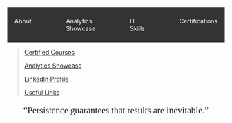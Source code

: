 <!DOCTYPE html>
<nav style="background-color: #333; padding: 10px;">
        <ul style="list-style-type: none; margin: 0; padding: 0; display: flex; justify-content: center;">
            <li style="margin: 0 20px;">
                <a href="#home" target="_blank" style="color: white; text-decoration: none; padding: 14px 20px; display: block;">About</a>
            </li>
            <li style="margin: 0 20px;">
                <a href="#about" target="_blank" style="color: white; text-decoration: none; padding: 14px 20px; display: block;">Analytics Showcase</a>
            </li>
            <li style="margin: 0 20px;">
                <a href="#services" target="_blank" style="color: white; text-decoration: none; padding: 14px 20px; display: block;">IT Skills</a>
            </li>
            <li style="margin: 0 20px;">
                <a href="#contact" target="_blank" style="color: white; text-decoration: none; padding: 14px 20px; display: block;">Certifications</a>
            </li>
        </ul>
</nav>
</html>

> [Certified Courses](certified_skills.md)
> 
> [Analytics Showcase](portfolio.md)
> 
> [LinkedIn Profile](https://www.linkedin.com/in/mbhagwan)
> 
> [Useful Links](links.md)

<!-- --- -->

<center>
<span style="font-family:Papyrus; font-size:1.5em;">
  <p><q>Persistence guarantees that results are inevitable.</q></p>
</span>
</center>
